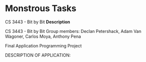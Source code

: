 # Monstrous Tasks

CS 3443 - Bit by Bit
**Description**

CS 3443 - Bit by Bit
Group members:
Declan Petershack,
Adam Van Wagoner,
Carlos Moya,
Anthony Pena

Final Application Programming Project 

DESCRIPTION OF APPLICATION:
